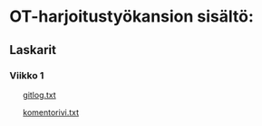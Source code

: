 <h1> OT-harjoitustyökansion sisältö: </h1>
<h2> Laskarit </h2>
<h3> Viikko 1 </h3>
<ul> <a href="https://github.com/VirtualAkseli/ot-harjoitustyo/blob/master/laskarit/viikko1/gitlog.txt"> gitlog.txt </a> </ul>
<ul> <a href="https://github.com/VirtualAkseli/ot-harjoitustyo/blob/master/laskarit/viikko1/komentorivi.txt"> komentorivi.txt </a> </ul>


